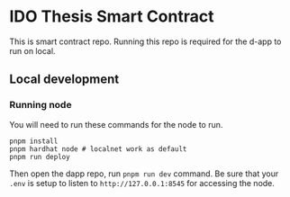 # IDO Thesis Smart Contract

This is smart contract repo. Running this repo is required for the d-app to run on local.


## Local development

### Running node

You will need to run these commands for the node to run.

```shell
pnpm install
pnpm hardhat node # localnet work as default
pnpm run deploy
```

Then open the dapp repo, run `pnpm run dev` command.
Be sure that your `.env` is setup to listen to `http://127.0.0.1:8545` for accessing the node.
